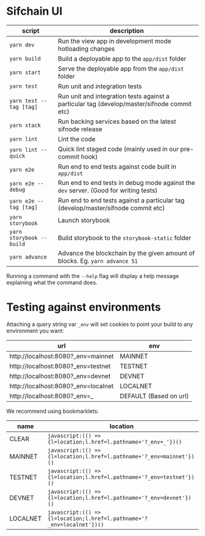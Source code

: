 # Sifchain UI

| script                   | description                                                                                 |
| ------------------------ | ------------------------------------------------------------------------------------------- |
| `yarn dev`               | Run the view app in development mode hotloading changes                                     |
| `yarn build`             | Build a deployable app to the `app/dist` folder                                             |
| `yarn start`             | Serve the deployable app from the `app/dist` folder                                         |
| `yarn test`              | Run unit and integration tests                                                              |
| `yarn test --tag [tag]`  | Run unit and integration tests against a particular tag (develop/master/sifnode commit etc) |
| `yarn stack`             | Run backing services based on the latest sifnode release                                    |
| `yarn lint`              | Lint the code                                                                               |
| `yarn lint --quick`      | Quick lint staged code (mainly used in our pre-commit hook)                                 |
| `yarn e2e`               | Run end to end tests against code built in `app/dist`                                       |
| `yarn e2e --debug`       | Run end to end tests in debug mode against the `dev` server. (Good for writing tests)       |
| `yarn e2e --tag [tag]`   | Run end to end tests against a particular tag (develop/master/sifnode commit etc)           |
| `yarn storybook`         | Launch storybook                                                                            |
| `yarn storybook --build` | Build storybook to the `storybook-static` folder                                            |
| `yarn advance`           | Advance the blockchain by the given amount of blocks. Eg. `yarn advance 51`                 |

Running a command with the `--help` flag will display a help message explaining what the command does.

# Testing against environments

Attaching a query string var `_env` will set cookies to point your build to any environment you want:

| url                                  | env                    |
| ------------------------------------ | ---------------------- |
| http://localhost:8080?\_env=mainnet  | MAINNET                |
| http://localhost:8080?\_env=testnet  | TESTNET                |
| http://localhost:8080?\_env=devnet   | DEVNET                 |
| http://localhost:8080?\_env=localnet | LOCALNET               |
| http://localhost:8080?\_env=\_       | DEFAULT (Based on url) |

We recommend using bookmarklets:

| name     | location                                                               |
| -------- | ---------------------------------------------------------------------- |
| CLEAR    | `javascript:(() => {l=location;l.href=l.pathname+'?_env=_'})()`        |
| MAINNET  | `javascript:(() => {l=location;l.href=l.pathname+'?_env=mainnet'})()`  |
| TESTNET  | `javascript:(() => {l=location;l.href=l.pathname+'?_env=testnet'})()`  |
| DEVNET   | `javascript:(() => {l=location;l.href=l.pathname+'?_env=devnet'})()`   |
| LOCALNET | `javascript:(() => {l=location;l.href=l.pathname+'?_env=localnet'})()` |
